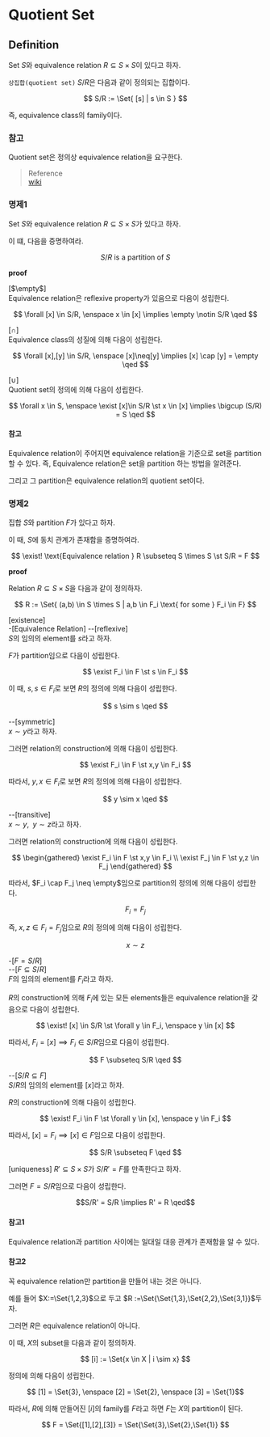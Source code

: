 # Quotient Set
## Definition
Set $S$와 equivalence relation $R \subseteq S \times S$이 있다고 하자.

`상집합(quotient set)` $S/R$은 다음과 같이 정의되는 집합이다.

$$ S/R := \Set{ [s] | s \in S } $$

즉, equivalence class의 family이다.

### 참고
Quotient set은 정의상 equivalence relation을 요구한다.

> Reference  
> [wiki](https://en.wikipedia.org/wiki/Equivalence_class)

### 명제1
Set $S$와 equivalence relation $R \subseteq S \times S$가 있다고 하자.

이 떄, 다음을 증명하여라.

$$  S/R \text{ is a partition of } S$$

**proof**

[$\empty$]  
Equivalence relation은 reflexive property가 있음으로 다음이 성립한다.

$$ \forall [x] \in S/R, \enspace x \in [x] \implies \empty \notin S/R \qed  $$

[$\cap$]  
Equivalence class의 성질에 의해 다음이 성립한다.

$$ \forall [x],[y] \in S/R, \enspace [x]\neq[y] \implies [x] \cap [y] = \empty \qed $$

[$\cup$]  
Quotient set의 정의에 의해 다음이 성립한다.

$$ \forall x \in S, \enspace \exist [x]\in S/R \st x \in [x] \implies \bigcup (S/R) = S \qed $$

#### 참고
Equivalence relation이 주어지면 equivalence relation을 기준으로 set을 partition할 수 있다. 즉, Equivalence relation은 set을 partition 하는 방법을 알려준다.

그리고 그 partition은 equivalence relation의 quotient set이다.


### 명제2
집합 $S$와 partition $F$가 있다고 하자.

이 때, $S$에 동치 관계가 존재함을 증명하여라.

$$ \exist! \text{Equivalence relation } R \subseteq S \times S \st S/R = F $$

**proof**

Relation $R \subseteq S \times S$을 다음과 같이 정의하자.

$$ R := \Set{ (a,b) \in S \times S | a,b \in F_i \text{ for some } F_i \in F} $$

[existence]  
-[Equivalence Relation]
--[reflexive]  
$S$의 임의의 element를 $s$라고 하자.

$F$가 partition임으로 다음이 성립한다.

$$ \exist F_i \in F \st s \in F_i $$

이 때, $s,s \in F_i$로 보면 $R$의 정의에 의해 다음이 성립한다.

$$ s \sim s \qed $$

--[symmetric]  
$x \sim y$라고 하자.

그러면 relation의 construction에 의해 다음이 성립한다.

$$ \exist F_i \in F \st x,y \in F_i $$

따라서, $y,x \in F_i$로 보면 $R$의 정의에 의해 다음이 성립한다.

$$ y \sim x \qed $$

--[transitive]  
$x \sim y, \enspace y \sim z$라고 하자.

그러면 relation의 construction에 의해 다음이 성립한다.

$$ \begin{gathered} \exist F_i \in F \st x,y \in F_i \\ \exist F_j \in F \st y,z \in F_j \end{gathered}  $$

따라서, $F_i \cap F_j \neq \empty$임으로 partition의 정의에 의해 다음이 성립한다.

$$ F_i = F_j $$

즉, $x,z \in F_i = F_j$임으로 $R$의 정의에 의해 다음이 성립한다.

$$ x \sim z $$

-[$F = S/R$]    
--[$F \subseteq S/R$]  
$F$의 임의의 element를 $F_i$라고 하자.

$R$의 construction에 의해 $F_i$에 있는 모든 elements들은 equivalence relation을 갖음으로 다음이 성립한다.

$$ \exist! [x] \in S/R \st \forall y \in F_i, \enspace y \in [x] $$

따라서, $F_i = [x] \implies F_i \in S/R$임으로 다음이 성립한다.

$$ F \subseteq S/R \qed $$

--[$S/R \subseteq F$]  
$S/R$의 임의의 element를 $[x]$라고 하자.

$R$의 construction에 의해 다음이 성립한다.

$$ \exist! F_i \in F \st \forall y \in [x], \enspace y \in F_i $$

따라서, $[x] = F_i \implies [x] \in F$임으로 다음이 성립한다.

$$ S/R \subseteq F \qed $$

[uniqueness]
$R' \subseteq S \times S$가 $S/R' = F$를 만족한다고 하자.

그러면 $F = S/R$임으로 다음이 성립한다.

$$S/R' = S/R \implies R' = R \qed$$

#### 참고1
Equivalence relation과 partition 사이에는 일대일 대응 관계가 존재함을 알 수 있다.

#### 참고2
꼭 equivalence relation만 partition을 만들어 내는 것은 아니다.

예를 들어 $X:=\Set{1,2,3}$으로 두고 $R :=\Set{\Set{1,3},\Set{2,2},\Set{3,1}}$두자.

그러면 $R$은 equivalence relation이 아니다. 

이 때, $X$의 subset을 다음과 같이 정의하자.

$$ [i] := \Set{x \in X | i \sim x} $$

정의에 의해 다음이 성립한다.

$$ [1] = \Set{3}, \enspace [2] = \Set{2}, \enspace [3] = \Set{1}$$

따라서, $R$에 의해 만들어진 $[i]$의 family를 $F$라고 하면 $F$는 $X$의 partition이 된다.

$$ F = \Set{[1],[2],[3]} = \Set{\Set{3},\Set{2},\Set{1}} $$